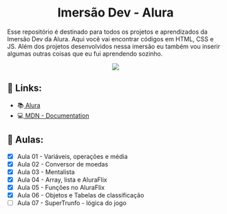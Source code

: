 <h1 align="center">Imersão Dev - Alura</h1>

Esse repositório é destinado para todos os projetos e aprendizados da Imersão Dev da Alura. Aqui você vai encontrar códigos em HTML, CSS e JS. Além dos projetos desenvolvidos nessa imersão eu também vou inserir algumas outras coisas que eu fui aprendendo sozinho.
<p align="center"><img src="https://imersao.dev/assets/img/imersoes/dev-2021/og-imersao-dev.1616501197.jpg"></p>

## 🔗 Links:

- 📚<a href="https://www.alura.com.br/"> Alura</a>
- 💻<a href="https://developer.mozilla.org/en-US/docs/Web"> MDN - Documentation</a>

## 📝 Aulas:
- [x] Aula 01 - Variáveis, operações e média
- [x] Aula 02 - Conversor de moedas
- [x] Aula 03 - Mentalista
- [x] Aula 04 - Array, lista e AluraFlix
- [x] Aula 05 - Funções no AluraFlix
- [x] Aula 06 - Objetos e Tabelas de classificação
- [ ] Aula 07 - SuperTrunfo - lógica do jogo
